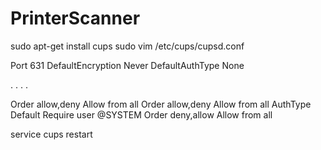 # PrinterScanner

sudo apt-get install cups
sudo vim /etc/cups/cupsd.conf

Port 631
DefaultEncryption Never
DefaultAuthType None 

 . . . .

<Location />
  Order allow,deny
  Allow from all
</Location>
<Location /admin>
  Order allow,deny
  Allow from all
</Location>
<Location /admin/conf>
  AuthType Default
  Require user @SYSTEM
  Order deny,allow
  Allow from all
</Location>


service cups restart
